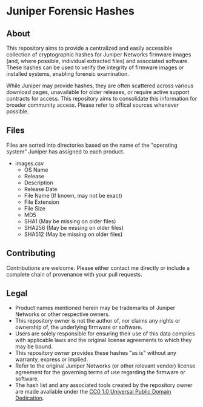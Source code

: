 # Juniper Forensic Hashes

## About
This repository aims to provide a centralized and easily accessible collection of cryptographic hashes for Juniper Networks firmware images (and, where possible, individual extracted files) and associated software. These hashes can be used to verify the integrity of firmware images or installed systems, enabling forensic examination.

While Juniper may provide hashes, they are often scattered across various download pages, unavailable for older releases, or require active support contracts for access. This repository aims to consolidate this information for broader community access. Please refer to offical sources whenever possible.

## Files

Files are sorted into directories based on the name of the "operating system" Juniper has assigned to each product.

  - images.csv
    - OS Name
    - Release
    - Description
    - Release Date
    - File Name (If known, may not be exact)
    - File Extension
    - File Size
    - MD5
    - SHA1 (May be missing on older files)
    - SHA256 (May be missing on older files)
    - SHA512 (May be missing on older files)

## Contributing
Contributions are welcome. Please either contact me directly or include a complete chain of provenance with your pull requests.

## Legal
 - Product names mentioned herein may be trademarks of Juniper Networks or other respective owners.
 - This repository owner is not the author of, nor claims any rights or ownership of, the underlying firmware or software.
 - Users are solely responsible for ensuring their use of this data complies with applicable laws and the original license agreements to which they may be bound.
 - This repository owner provides these hashes "as is" without any warranty, express or implied.
 - Refer to the original Juniper Networks (or other relevant vendor) license agreement for the governing terms of use regarding the firmware or software.
 - The hash list and any associated tools created by the repository owner are made available under the [CC0 1.0 Universal Public Domain Dedication](LICENSE).

